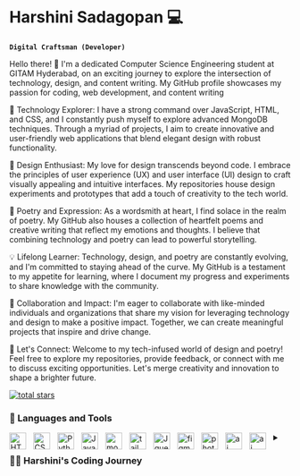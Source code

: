 # Harshini Sadagopan 💻

**`Digital Craftsman (Developer)`**

Hello there! 👋 I'm a dedicated Computer Science Engineering student at GITAM Hyderabad, on an exciting journey to explore the intersection of technology, design, and content writing. My GitHub profile showcases my passion for coding, web development, and content writing 

🚀 Technology Explorer: I have a strong command over JavaScript, HTML, and CSS, and I constantly push myself to explore advanced MongoDB techniques. Through a myriad of projects, I aim to create innovative and user-friendly web applications that blend elegant design with robust functionality.

🎨 Design Enthusiast: My love for design transcends beyond code. I embrace the principles of user experience (UX) and user interface (UI) design to craft visually appealing and intuitive interfaces. My repositories house design experiments and prototypes that add a touch of creativity to the tech world.

📝 Poetry and Expression: As a wordsmith at heart, I find solace in the realm of poetry. My GitHub also houses a collection of heartfelt poems and creative writing that reflect my emotions and thoughts. I believe that combining technology and poetry can lead to powerful storytelling.

💡 Lifelong Learner: Technology, design, and poetry are constantly evolving, and I'm committed to staying ahead of the curve. My GitHub is a testament to my appetite for learning, where I document my progress and experiments to share knowledge with the community.

🤝 Collaboration and Impact: I'm eager to collaborate with like-minded individuals and organizations that share my vision for leveraging technology and design to make a positive impact. Together, we can create meaningful projects that inspire and drive change.

🚀 Let's Connect: Welcome to my tech-infused world of design and poetry! Feel free to explore my repositories, provide feedback, or connect with me to discuss exciting opportunities. Let's merge creativity and innovation to shape a brighter future. 

<p align="left">
  <a href="https://github.com/Harshinisada?tab=repositories&sort=stargazers">
         <img alt="total stars" title="Total stars on GitHub" src="https://custom-icon-badges.demolab.com/github/stars/ForrestKnight?color=55960c&style=for-the-badge&labelColor=488207&logo=star"/></a>
 </p>

 ### 🧰 Languages and Tools
<img align="left" alt="HTML" width="30px" style="padding-right:10px;" src="https://cdn.jsdelivr.net/gh/devicons/devicon/icons/html5/html5-plain.svg" />
<img align="left" alt="CSS" width="30px" style="padding-right:10px;" src="https://cdn.jsdelivr.net/gh/devicons/devicon/icons/css3/css3-plain.svg" />
<img align="left" alt="Python" width="30px" style="padding-right:10px;" src="https://cdn.jsdelivr.net/gh/devicons/devicon/icons/python/python-plain.svg" />
<img align="left" alt="Javascript" width="30px" style="padding-right:10px;" src="https://cdn.jsdelivr.net/gh/devicons/devicon/icons/javascript/javascript-plain.svg" />
<img align="left" alt="mongoDB" width="30px" style="padding-right:10px;" src="https://cdn.jsdelivr.net/gh/devicons/devicon/icons/mongodb/mongodb-original.svg" />
<img align="left" alt="tailwindcss" width="30px" style="padding-right:10px;" src="https://cdn.jsdelivr.net/gh/devicons/devicon/icons/tailwindcss/tailwindcss-original-wordmark.svg" />
<img align="left" alt="Jquery" width="30px" style="padding-right:10px;" src="https://cdn.jsdelivr.net/gh/devicons/devicon/icons/jquery/jquery-original.svg" />
<img align="left" alt="figma" width="30px" style="padding-right:10px;" src="https://cdn.jsdelivr.net/gh/devicons/devicon/icons/figma/figma-original.svg" />
<img align="left" alt="photoshop" width="30px" style="padding-right:10px;" src="https://cdn.jsdelivr.net/gh/devicons/devicon/icons/photoshop/photoshop-plain.svg" />
<img align="left" alt="ai" width="30px" style="padding-right:10px;" src="https://cdn.jsdelivr.net/gh/devicons/devicon/icons/illustrator/illustrator-plain.svg" />
<img align="left" alt="ai" width="30px" style="padding-right:10px;" src="https://cdn.jsdelivr.net/gh/devicons/devicon/icons/bootstrap/bootstrap-original.svg" />
 
<details>
<summary><h3>👨‍💻 Harshini's Coding Journey</h3></summary>
Aspiring student on a quest to explore the vast world of technology. Curiosity drives me to learn everything I can about coding, hardware, and beyond. Through diverse tech stacks and open-source contributions, I'm building a strong foundation in Python, C++, and more. Web development fascinates me, as I dive into HTML, CSS, Tailwind Css, bootstrap, MongoDB and SQL. I'm committed to lifelong learning, staying at the forefront of tech trends. Collaboration and networking are my priorities, seeking exciting projects and connections. Let's build a boundless future together! 🚀



